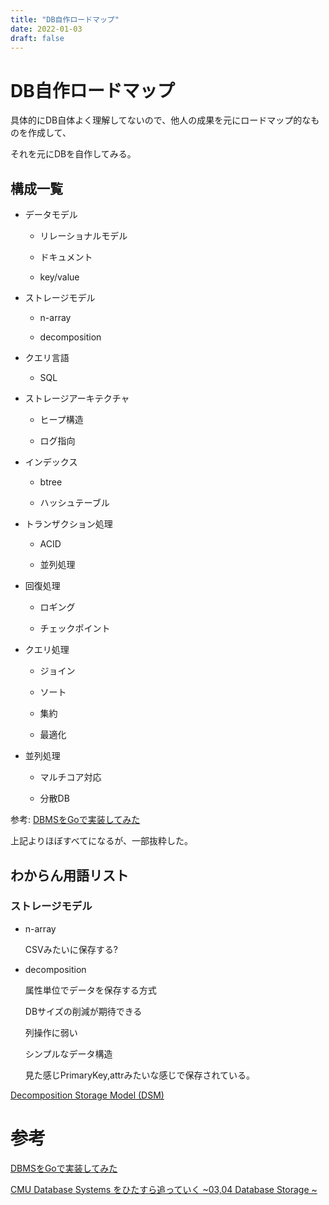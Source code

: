 ```yaml
---
title: "DB自作ロードマップ"
date: 2022-01-03
draft: false
---
```

# DB自作ロードマップ



具体的にDB自体よく理解してないので、他人の成果を元にロードマップ的なものを作成して、



それを元にDBを自作してみる。



## 構成一覧



* データモデル

  * リレーショナルモデル

  * ドキュメント

  * key/value

* ストレージモデル

  * n-array

  * decomposition

* クエリ言語

  * SQL

* ストレージアーキテクチャ

  * ヒープ構造

  * ログ指向

* インデックス

  * btree

  * ハッシュテーブル

* トランザクション処理

  * ACID

  * 並列処理

* 回復処理

  * ロギング

  * チェックポイント

* クエリ処理

  * ジョイン

  * ソート

  * 集約

  * 最適化

* 並列処理

  * マルチコア対応

  * 分散DB



参考: [DBMSをGoで実装してみた](https://buildersbox.corp-sansan.com/entry/2019/10/24/110000)



上記よりほぼすべてになるが、一部抜粋した。



## わからん用語リスト



### ストレージモデル



* n-array

  CSVみたいに保存する?



* decomposition

  属性単位でデータを保存する方式

  DBサイズの削減が期待できる

  列操作に弱い

  シンプルなデータ構造

  見た感じPrimaryKey,attrみたいな感じで保存されている。



[Decomposition Storage Model (DSM)](https://studylib.net/doc/9763113/decomposition-storage-model--dsm-)



# 参考



[DBMSをGoで実装してみた](https://buildersbox.corp-sansan.com/entry/2019/10/24/110000)



[CMU Database Systems をひたすら追っていく ~03,04 Database Storage ~](https://rabbitfoot141.hatenablog.com/entry/2019/12/03/000000)
